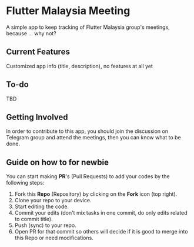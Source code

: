 # Flutter Malaysia Meeting

A simple app to keep tracking of Flutter Malaysia group's meetings, because ... why not?

## Current Features

Customized app info (title, description), no features at all yet

## To-do

TBD

## Getting Involved

In order to contribute to this app, you should join the discussion on Telegram group and attend the meetings, then you can know what to be done.

## Guide on how to for newbie


You can start making **PR**'s (Pull Requests) to add your codes by the following steps:

1. Fork this **Repo** (Repository) by clicking on the **Fork** icon (top right).
2. Clone your repo to your device.
3. Start editing the code.
4. Commit your edits (don't mix tasks in one commit, do only edits related to commit title).
5. Push (sync) to your repo.
6. Open PR for that commit so others will decide if it is good to merge into this Repo or need modifications.